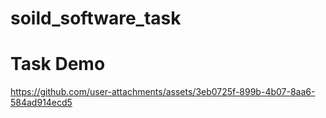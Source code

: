 # soild_software_task

# Task Demo

https://github.com/user-attachments/assets/3eb0725f-899b-4b07-8aa6-584ad914ecd5


